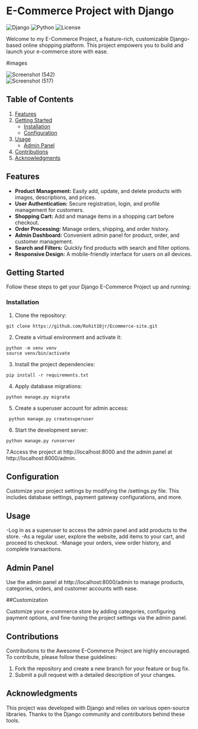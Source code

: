 # E-Commerce Project with Django

![Django](https://img.shields.io/badge/Django-3.x-brightgreen)
![Python](https://img.shields.io/badge/Python-3.x-blue)
![License](https://img.shields.io/badge/License-MIT-red)

Welcome to my E-Commerce Project, a feature-rich, customizable Django-based online shopping platform. This project empowers you to build and launch your e-commerce store with ease.

#images 

![Screenshot (542)](https://github.com/Rohit10jr/Ecommerce-site/assets/130643902/5ea38591-8af9-407c-8693-14db984d8856)
[](URL)
<br>
![Screenshot (517)](https://github.com/Rohit10jr/Ecommerce-site/assets/130643902/490d3fae-11e1-45b2-879e-a06dd1ef51f9)

## Table of Contents

1. [Features](#features)
2. [Getting Started](#getting-started)
   - [Installation](#installation)
   - [Configuration](#configuration)
3. [Usage](#usage)
   - [Admin Panel](#admin-panel)
4. [Contributions](#contributions)
5. [Acknowledgments](#acknowledgments)

## Features

- **Product Management:** Easily add, update, and delete products with images, descriptions, and prices.
- **User Authentication:** Secure registration, login, and profile management for customers.
- **Shopping Cart:** Add and manage items in a shopping cart before checkout.
- **Order Processing:** Manage orders, shipping, and order history.
- **Admin Dashboard:** Convenient admin panel for product, order, and customer management.
- **Search and Filters:** Quickly find products with search and filter options.
- **Responsive Design:** A mobile-friendly interface for users on all devices.

## Getting Started

Follow these steps to get your Django E-Commerce Project up and running:

### Installation

1. Clone the repository:
```
git clone https://github.com/Rohit10jr/Ecommerce-site.git
```  
2. Create a virtual environment and activate it:
```
python -m venv venv
source venv/bin/activate
```

3. Install the project dependencies:
```
pip install -r requirements.txt
```

4. Apply database migrations:
```
python manage.py migrate
```

5. Create a superuser account for admin access:
```
 python manage.py createsuperuser
````

6. Start the development server:
```
python manage.py runserver
```

7.Access the project at http://localhost:8000 and the admin panel at http://localhost:8000/admin.

## Configuration

Customize your project settings by modifying the /settings.py file. This includes database settings, payment gateway configurations, and more.

## Usage

-Log in as a superuser to access the admin panel and add products to the store.
-As a regular user, explore the website, add items to your cart, and proceed to checkout.
-Manage your orders, view order history, and complete transactions.

## Admin Panel

Use the admin panel at http://localhost:8000/admin to manage products, categories, orders, and customer accounts with ease.

##Customization

Customize your e-commerce store by adding categories, configuring payment options, and fine-tuning the project settings via the admin panel.

## Contributions

Contributions to the Awesome E-Commerce Project are highly encouraged. To contribute, please follow these guidelines:
1. Fork the repository and create a new branch for your feature or bug fix.
2. Submit a pull request with a detailed description of your changes.

## Acknowledgments

This project was developed with Django and relies on various open-source libraries. Thanks to the Django community and contributors behind these tools.

